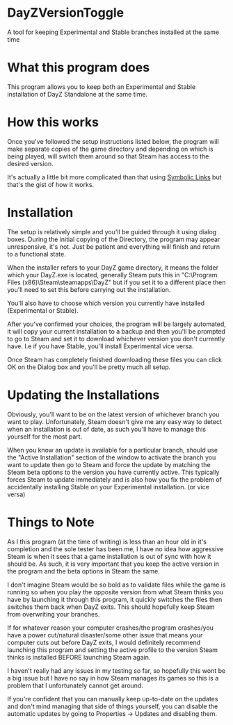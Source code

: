 # DayZVersionToggle
A tool for keeping Experimental and Stable branches installed at the same time

# What this program does

This program allows you to keep both an Experimental and Stable installation of DayZ Standalone at the same time. 

# How this works

Once you've followed the setup instructions listed below, the program will make separate copies of the game directory and depending on which is being played, will switch them around so that Steam has access to the desired version. 

It's actually a little bit more complicated than that using [Symbolic Links](https://en.wikipedia.org/wiki/Symbolic_link) but that's the gist of how it works.

# Installation

The setup is relatively simple and you'll be guided through it using dialog boxes. During the initial copying of the Directory, the program may appear unresponsive, it's not. Just be patient and everything will finish and return to a functional state. 

When the installer refers to your DayZ game directory, it means the folder which your DayZ.exe is located, generally Steam puts this in "C:\Program Files (x86)\Steam\steamapps\DayZ" but if you set it to a different place then you'll need to set this before carrying out the installation.

You'll also have to choose which version you currently have installed (Experimental or Stable).

After you've confirmed your choices, the program will be largely automated, it will copy your current installation to a backup and then you'll be prompted to go to Steam and set it to download whichever version you don't currently have. I.e if you have Stable, you'll install Experimental vice versa.

Once Steam has completely finished downloading these files you can click OK on the Dialog box and you'll be pretty much all setup.

# Updating the Installations

Obviously, you'll want to be on the latest version of whichever branch you want to play. Unfortunately, Steam doesn't give me any easy way to detect when an installation is out of date, as such you'll have to manage this yourself for the most part. 

When you know an update is available for a particular branch, should use the "Active Installation" section of the window to activate the branch you want to update then go to Steam and force the update by matching the Steam beta options to the version you have currently active. This typically forces Steam to update immediately and is also how you fix the problem of accidentally installing Stable on your Experimental installation. (or vice versa)

# Things to Note

As I this program (at the time of writing) is less than an hour old in it's completion and the sole tester has been me, I have no idea how aggressive Steam is when it sees that a game installation is out of sync with how it should be. As such, it is very important that you keep the active version in the program and the beta options in Steam the same. 

I don't imagine Steam would be so bold as to validate files while the game is running so when you play the opposite version from what Steam thinks you have by launching it through this program, it quickly switches the files then switches them back when DayZ exits. This should hopefully keep Steam from overwriting your branches.

If for whatever reason your computer crashes/the program crashes/you have a power cut/natural disaster/some other issue that means your computer cuts out before DayZ exits, I would definitely recommend launching this program and setting the active profile to the version Steam thinks is installed BEFORE launching Steam again. 

I haven't really had any issues in my testing so far, so hopefully this wont be a big issue but I have no say in how Steam manages its games so this is a problem that I unfortunately cannot get around.

If you're confident that you can manually keep up-to-date on the updates and don't mind managing that side of things yourself, you can disable the automatic updates by going to Properties -> Updates and disabling them. 


